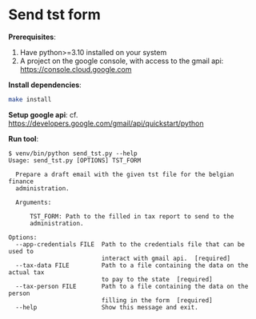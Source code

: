 # Send tst form

**Prerequisites**:
1. Have python>=3.10 installed on your system
2. A project on the google console, with access to the gmail api: https://console.cloud.google.com

**Install dependencies**:  
```bash
make install
```

**Setup google api**:
cf. https://developers.google.com/gmail/api/quickstart/python


**Run tool**:  
```console
$ venv/bin/python send_tst.py --help
Usage: send_tst.py [OPTIONS] TST_FORM

  Prepare a draft email with the given tst file for the belgian finance
  administration.

  Arguments:

      TST_FORM: Path to the filled in tax report to send to the
      administration.

Options:
  --app-credentials FILE  Path to the credentials file that can be used to
                          interact with gmail api.  [required]
  --tax-data FILE         Path to a file containing the data on the actual tax
                          to pay to the state  [required]
  --tax-person FILE       Path to a file containing the data on the person
                          filling in the form  [required]
  --help                  Show this message and exit.
```
